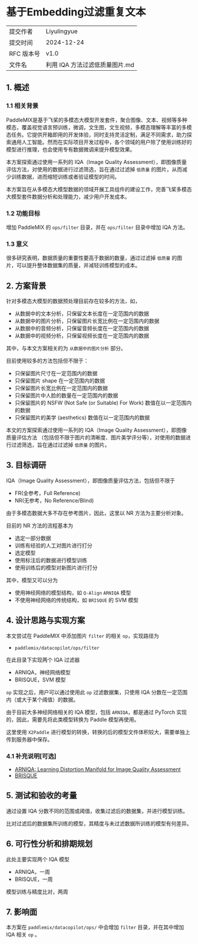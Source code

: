 # 基于Embedding过滤重复文本

|            |                                |
| ---------- | ------------------------------ |
| 提交作者   | Liyulingyue               |
| 提交时间   | 2024-12-24                    |
| RFC 版本号 | v1.0                           |
| 文件名     | 利用 IQA 方法过滤低质量图片.md |

## 1. 概述

### 1.1 相关背景

PaddleMIX是基于飞桨的多模态大模型开发套件，聚合图像、文本、视频等多种模态，覆盖视觉语言预训练，微调，文生图，文生视频，多模态理解等丰富的多模态任务。它提供开箱即用的开发体验，同时支持灵活定制，满足不同需求，助力探索通用人工智能。然而在实际项目开发过程中，各个领域的用户除了使用训练好的模型进行推理，也会使用专有数据微调来提升模型效果。

本方案探索通过使用一系列的 IQA（Image Quality Assessment），即图像质量评估方法，对使用的数据进行过滤筛选，旨在通过过滤掉 `低质量` 的图片，从而减少训练数据，进而缩短训练或者验证模型的时间。

本方案旨在从多模态大模型数据的领域开展工具组件的建设工作，完善飞桨多模态大模型套件数据分析和处理能力，减少用户开发成本。

### 1.2 功能目标

增加 PaddleMIX 的 `ops/filter` 目录，并在 `ops/filter` 目录中增加 IQA 方法。

### 1.3 意义

很多研究表明，数据质量的重要性要高于数据的数量，通过过滤掉 `低质量` 的图片，可以提升整体数据集的质量，并减轻训练模型的成本。

## 2.  方案背景

针对多模态大模型的数据预处理目前存在较多的方法，如，

- 从数据中的文本分析，只保留文本长度在一定范围内的数据
- 从数据中的图片分析，只保留图片长宽比例在一定范围内的数据
- 从数据中的音频分析，只保留音频长度在一定范围内的数据
- 从数据中的视频分析，只保留视频长度在一定范围内的数据

其中，与本文方案相关的为 `从数据中的图片分析` 部分。

目前使用较多的方法包括但不限于：

- 只保留图片尺寸在一定范围内的数据
- 只保留图片 shape 在一定范围内的数据
- 只保留图片长宽比例在一定范围内的数据
- 只保留图片中人脸的数量在一定范围内的数据
- 只保留图片的 NSFW (Not Safe (or Suitable) For Work) 数值在以一定范围内的数据
- 只保留图片的美学 (aesthetics) 数值在以一定范围内的数据

本文的方案探索通过使用一系列的 IQA（Image Quality Assessment），即图像质量评估方法 （包括但不限于图片的清晰度、图片美学评分等），对使用的数据进行过滤筛选，旨在通过过滤掉 `低质量` 的图片。

## 3. 目标调研

IQA（Image Quality Assessment），即图像质量评估方法，包括但不限于

- FR(全参考，Full Reference)
- NR(无参考，No Reference/Blind)

由于多模态数据大多不存在参考图片，因此，这里以 NR 方法为主要分析对象。

目前的 NR 方法的流程基本为

- 选定一部分数据
- 训练有经验的人工对图片进行打分
- 选定模型
- 使用标注后的数据进行模型训练
- 使用训练后的模型对新图片进行打分

其中，模型又可以分为

- 使用神经网络的模型结构，如 `Q-Align` `ARNIQA` 模型
- 不使用神经网络的传统结构，如 `BRISQUE` 的 SVM 模型

## 4. 设计思路与实现方案

本文尝试在 PaddleMIX 中添加图片 `filter` 的相关 `op`，实现路径为

- `paddlemix/datacopilot/ops/filter`

在此目录下实现两个 IQA 过滤器

- ARNIQA，神经网络模型
- BRISQUE，SVM 模型

`op` 实现之后，用户可以通过使用此 `op` 过滤数据集，只使用 IQA 分数在一定范围内（或大于某个阈值）的数据。

由于目前大多神经网络相关的 IQA 模型，包括 `ARNIQA`，都是通过 PyTorch 实现的，因此，需要先将此类模型转换为 Paddle 模型再使用。

这里使用 `X2Paddle` 进行模型的转换，转换的后的模型文件体积较大，需要单独上传到服务器中保存。

### 4.1 补充说明[可选]

- [ARNIQA: Learning Distortion Manifold for Image Quality Assessment](https://github.com/miccunifi/ARNIQA)
- [BRISQUE](https://learnopencv.com/image-quality-assessment-brisque/)

## 5. 测试和验收的考量

通过设置 IQA 分数不同的范围或阈值，收集过滤后的数据集，并进行模型训练。

比对过滤后的数据集所训练的模型，其精度与未过滤数据所训练的模型有何差异。

## 6. 可行性分析和排期规划

此处主要实现两个 IQA 模型

- ARNIQA，一周
- BRISQUE，一周

模型训练与精度比对，两周

## 7. 影响面

本方案在 `paddlemix/datacopilot/ops/` 中会增加 `filter` 目录，并在其中增加 IQA 相关 `op` 。
